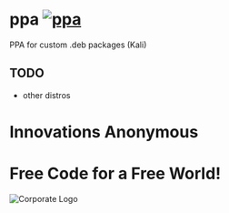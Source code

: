 # ppa [![ppa](https://github.com/InnovAnon-Inc/ppa/actions/workflows/repo.yml/badge.svg)](https://github.com/InnovAnon-Inc/ppa/actions/workflows/repo.yml)
PPA for custom .deb packages (Kali)

## TODO
- other distros

# Innovations Anonymous
Free Code for a Free World!
==========
![Corporate Logo](https://innovanon-inc.github.io/assets/images/logo.gif)


